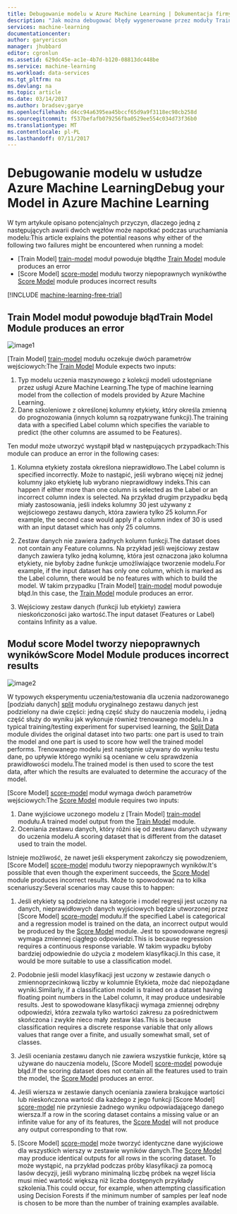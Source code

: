 ```yaml
---
title: Debugowanie modelu w Azure Machine Learning | Dokumentacja firmy Microsoft
description: "Jak można debugować błędy wygenerowane przez moduły Train Model i Score Model w usłudze Azure Machine Learning."
services: machine-learning
documentationcenter: 
author: garyericson
manager: jhubbard
editor: cgronlun
ms.assetid: 629dc45e-ac1e-4b7d-b120-08813dc448be
ms.service: machine-learning
ms.workload: data-services
ms.tgt_pltfrm: na
ms.devlang: na
ms.topic: article
ms.date: 03/14/2017
ms.author: bradsev;garye
ms.openlocfilehash: d4cc94a6395ea45bccf65d9a9f3118ec98cb258d
ms.sourcegitcommit: f537befafb079256fba0529ee554c034d73f36b0
ms.translationtype: MT
ms.contentlocale: pl-PL
ms.lasthandoff: 07/11/2017
---
```

# <a name="debug-your-model-in-azure-machine-learning"></a><span data-ttu-id="441a1-103">Debugowanie modelu w usłudze Azure Machine Learning</span><span class="sxs-lookup"><span data-stu-id="441a1-103">Debug your Model in Azure Machine Learning</span></span>

<span data-ttu-id="441a1-104">W tym artykule opisano potencjalnych przyczyn, dlaczego jedną z następujących awarii dwóch węzłów może napotkać podczas uruchamiania modelu:</span><span class="sxs-lookup"><span data-stu-id="441a1-104">This article explains the potential reasons why either of the following two failures might be encountered when running a model:</span></span>

* <span data-ttu-id="441a1-105">[Train Model] [ train-model] moduł powoduje błąd</span><span class="sxs-lookup"><span data-stu-id="441a1-105">the [Train Model][train-model] module produces an error</span></span> 
* <span data-ttu-id="441a1-106">[Score Model] [ score-model] modułu tworzy niepoprawnych wyników</span><span class="sxs-lookup"><span data-stu-id="441a1-106">the [Score Model][score-model] module produces incorrect results</span></span> 

[!INCLUDE [machine-learning-free-trial](../../includes/machine-learning-free-trial.md)]

## <a name="train-model-module-produces-an-error"></a><span data-ttu-id="441a1-107">Train Model moduł powoduje błąd</span><span class="sxs-lookup"><span data-stu-id="441a1-107">Train Model Module produces an error</span></span>

![image1](./media/machine-learning-debug-models/train_model-1.png)

<span data-ttu-id="441a1-109">[Train Model] [ train-model] modułu oczekuje dwóch parametrów wejściowych:</span><span class="sxs-lookup"><span data-stu-id="441a1-109">The [Train Model][train-model] Module expects two inputs:</span></span>

1. <span data-ttu-id="441a1-110">Typ modelu uczenia maszynowego z kolekcji modeli udostępniane przez usługi Azure Machine Learning.</span><span class="sxs-lookup"><span data-stu-id="441a1-110">The type of machine learning model from the collection of models provided by Azure Machine Learning.</span></span>
2. <span data-ttu-id="441a1-111">Dane szkoleniowe z określonej kolumny etykiety, który określa zmienną do prognozowania (innych kolumn są rozpatrywane funkcji).</span><span class="sxs-lookup"><span data-stu-id="441a1-111">The training data with a specified Label column which specifies the variable to predict (the other columns are assumed to be Features).</span></span>

<span data-ttu-id="441a1-112">Ten moduł może utworzyć wystąpił błąd w następujących przypadkach:</span><span class="sxs-lookup"><span data-stu-id="441a1-112">This module can produce an error in the following cases:</span></span>

1. <span data-ttu-id="441a1-113">Kolumna etykiety została określona nieprawidłowo.</span><span class="sxs-lookup"><span data-stu-id="441a1-113">The Label column is specified incorrectly.</span></span> <span data-ttu-id="441a1-114">Może to nastąpić, jeśli wybrano więcej niż jednej kolumny jako etykietę lub wybrano nieprawidłowy indeks.</span><span class="sxs-lookup"><span data-stu-id="441a1-114">This can happen if either more than one column is selected as the Label or an incorrect column index is selected.</span></span> <span data-ttu-id="441a1-115">Na przykład drugim przypadku będą miały zastosowania, jeśli indeks kolumny 30 jest używany z wejściowego zestawu danych, która zawiera tylko 25 kolumn.</span><span class="sxs-lookup"><span data-stu-id="441a1-115">For example, the second case would apply if a column index of 30 is used with an input dataset which has only 25 columns.</span></span>

2. <span data-ttu-id="441a1-116">Zestaw danych nie zawiera żadnych kolumn funkcji.</span><span class="sxs-lookup"><span data-stu-id="441a1-116">The dataset does not contain any Feature columns.</span></span> <span data-ttu-id="441a1-117">Na przykład jeśli wejściowy zestaw danych zawiera tylko jedną kolumnę, która jest oznaczona jako kolumna etykiety, nie byłoby żadne funkcje umożliwiające tworzenie modelu.</span><span class="sxs-lookup"><span data-stu-id="441a1-117">For example, if the input dataset has only one column, which is marked as the Label column, there would be no features with which to build the model.</span></span> <span data-ttu-id="441a1-118">W takim przypadku [Train Model] [ train-model] moduł powoduje błąd.</span><span class="sxs-lookup"><span data-stu-id="441a1-118">In this case, the [Train Model][train-model] module produces an error.</span></span>

3. <span data-ttu-id="441a1-119">Wejściowy zestaw danych (funkcji lub etykiety) zawiera nieskończoności jako wartość.</span><span class="sxs-lookup"><span data-stu-id="441a1-119">The input dataset (Features or Label) contains Infinity as a value.</span></span>

## <a name="score-model-module-produces-incorrect-results"></a><span data-ttu-id="441a1-120">Moduł score Model tworzy niepoprawnych wyników</span><span class="sxs-lookup"><span data-stu-id="441a1-120">Score Model Module produces incorrect results</span></span>

![image2](./media/machine-learning-debug-models/train_test-2.png)

<span data-ttu-id="441a1-122">W typowych eksperymentu uczenia/testowania dla uczenia nadzorowanego [podziału danych] [ split] modułu oryginalnego zestawu danych jest podzielony na dwie części: jedną część służy do nauczenia modelu, i jedną część służy do wyniku jak wykonuje również trenowanego modelu.</span><span class="sxs-lookup"><span data-stu-id="441a1-122">In a typical training/testing experiment for supervised learning, the [Split Data][split] module divides the original dataset into two parts: one part is used to train the model and one part is used to score how well the trained model performs.</span></span> <span data-ttu-id="441a1-123">Trenowanego modelu jest następnie używany do wyniku testu dane, po upływie którego wyniki są oceniane w celu sprawdzenia prawidłowości modelu.</span><span class="sxs-lookup"><span data-stu-id="441a1-123">The trained model is then used to score the test data, after which the results are evaluated to determine the accuracy of the model.</span></span>

<span data-ttu-id="441a1-124">[Score Model] [ score-model] moduł wymaga dwóch parametrów wejściowych:</span><span class="sxs-lookup"><span data-stu-id="441a1-124">The [Score Model][score-model] module requires two inputs:</span></span>

1. <span data-ttu-id="441a1-125">Dane wyjściowe uczonego modelu z [Train Model] [ train-model] modułu.</span><span class="sxs-lookup"><span data-stu-id="441a1-125">A trained model output from the [Train Model][train-model] module.</span></span>
2. <span data-ttu-id="441a1-126">Oceniania zestawu danych, który różni się od zestawu danych używany do uczenia modelu.</span><span class="sxs-lookup"><span data-stu-id="441a1-126">A scoring dataset that is different from the dataset used to train the model.</span></span>

<span data-ttu-id="441a1-127">Istnieje możliwość, że nawet jeśli eksperyment zakończy się powodzeniem, [Score Model] [ score-model] modułu tworzy niepoprawnych wyników.</span><span class="sxs-lookup"><span data-stu-id="441a1-127">It's possible that even though the experiment succeeds, the [Score Model][score-model] module produces incorrect results.</span></span> <span data-ttu-id="441a1-128">Może to spowodować na to kilka scenariuszy:</span><span class="sxs-lookup"><span data-stu-id="441a1-128">Several scenarios may cause this to happen:</span></span>

1. <span data-ttu-id="441a1-129">Jeśli etykiety są podzielone na kategorie i model regresji jest uczony na danych, nieprawidłowych danych wyjściowych będzie utworzonej przez [Score Model] [ score-model] modułu.</span><span class="sxs-lookup"><span data-stu-id="441a1-129">If the specified Label is categorical and a regression model is trained on the data, an incorrect output would be produced by the [Score Model][score-model] module.</span></span> <span data-ttu-id="441a1-130">Jest to spowodowane regresji wymaga zmiennej ciągłego odpowiedzi.</span><span class="sxs-lookup"><span data-stu-id="441a1-130">This is because regression requires a continuous response variable.</span></span> <span data-ttu-id="441a1-131">W takim wypadku byłoby bardziej odpowiednie do użycia z modelem klasyfikacji.</span><span class="sxs-lookup"><span data-stu-id="441a1-131">In this case, it would be more suitable to use a classification model.</span></span> 

2. <span data-ttu-id="441a1-132">Podobnie jeśli model klasyfikacji jest uczony w zestawie danych o zmiennoprzecinkową liczby w kolumnie Etykieta, może dać niepożądane wyniki.</span><span class="sxs-lookup"><span data-stu-id="441a1-132">Similarly, if a classification model is trained on a dataset having floating point numbers in the Label column, it may produce undesirable results.</span></span> <span data-ttu-id="441a1-133">Jest to spowodowane klasyfikacji wymaga zmiennej odrębny odpowiedzi, która zezwala tylko wartości zakresu za pośrednictwem skończona i zwykle nieco mały zestaw klas.</span><span class="sxs-lookup"><span data-stu-id="441a1-133">This is because classification requires a discrete response variable that only allows values that range over a finite, and usually somewhat small, set of classes.</span></span>

3. <span data-ttu-id="441a1-134">Jeśli oceniania zestawu danych nie zawiera wszystkie funkcje, które są używane do nauczenia modelu, [Score Model] [ score-model] powoduje błąd.</span><span class="sxs-lookup"><span data-stu-id="441a1-134">If the scoring dataset does not contain all the features used to train the model, the [Score Model][score-model] produces an error.</span></span>

4. <span data-ttu-id="441a1-135">Jeśli wiersza w zestawie danych oceniania zawiera brakujące wartości lub nieskończona wartość dla każdego z jego funkcji [Score Model] [ score-model] nie przyniesie żadnego wyniku odpowiadającego danego wiersza.</span><span class="sxs-lookup"><span data-stu-id="441a1-135">If a row in the scoring dataset contains a missing value or an infinite value for any of its features, the [Score Model][score-model] will not produce any output corresponding to that row.</span></span>

5. <span data-ttu-id="441a1-136">[Score Model] [ score-model] może tworzyć identyczne dane wyjściowe dla wszystkich wierszy w zestawie wyników danych.</span><span class="sxs-lookup"><span data-stu-id="441a1-136">The [Score Model][score-model] may produce identical outputs for all rows in the scoring dataset.</span></span> <span data-ttu-id="441a1-137">To może wystąpić, na przykład podczas próby klasyfikacji za pomocą lasów decyzji, jeśli wybrano minimalną liczbę próbek na węzeł liścia musi mieć wartość większą niż liczba dostępnych przykłady szkolenia.</span><span class="sxs-lookup"><span data-stu-id="441a1-137">This could occur, for example, when attempting classification using Decision Forests if the minimum number of samples per leaf node is chosen to be more than the number of training examples available.</span></span>

<!-- Module References -->
[score-model]: https://msdn.microsoft.com/library/azure/401b4f92-e724-4d5a-be81-d5b0ff9bdb33/
[split]: https://msdn.microsoft.com/library/azure/70530644-c97a-4ab6-85f7-88bf30a8be5f/
[train-model]: https://msdn.microsoft.com/library/azure/5cc7053e-aa30-450d-96c0-dae4be720977/

